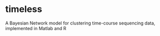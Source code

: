 # timeless
A Bayesian Network model for clustering time-course sequencing data, implemented in Matlab and R
